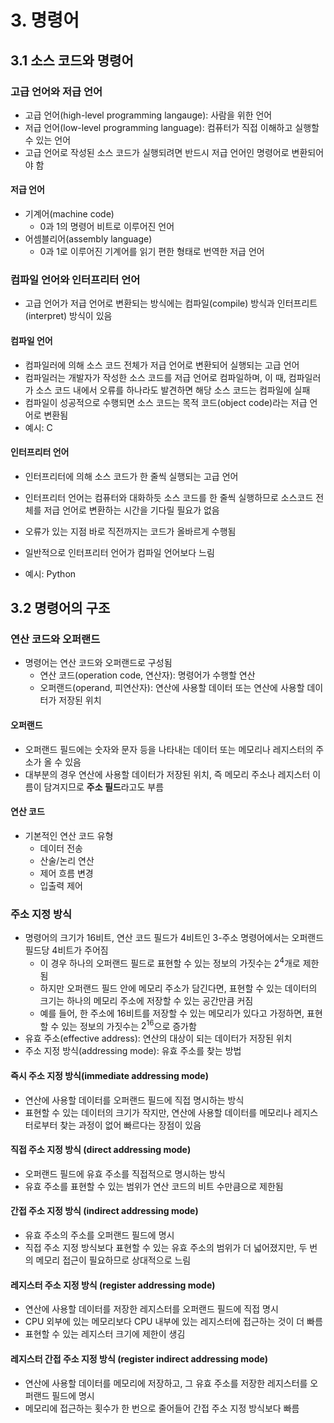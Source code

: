 # 3. 명령어

## 3.1 소스 코드와 명령어

### 고급 언어와 저급 언어

- 고급 언어(high-level programming langauge): 사람을 위한 언어
- 저급 언어(low-level programming language): 컴퓨터가 직접 이해하고 실행할 수 있는 언어
- 고급 언어로 작성된 소스 코드가 실행되려면 반드시 저급 언어인 명령어로 변환되어야 함

#### 저급 언어

- 기계어(machine code)
    - 0과 1의 명령어 비트로 이루어진 언어
- 어셈블리어(assembly language)
    - 0과 1로 이루어진 기계어를 읽기 편한 형태로 번역한 저급 언어

### 컴파일 언어와 인터프리터 언어

- 고급 언어가 저급 언어로 변환되는 방식에는 컴파일(compile) 방식과 인터프리트(interpret) 방식이 있음

#### 컴파일 언어

- 컴파일러에 의해 소스 코드 전체가 저급 언어로 변환되어 실행되는 고급 언어
- 컴파일러는 개발자가 작성한 소스 코드를 저급 언어로 컴파일하며, 이 때, 컴파일러가 소스 코드 내에서 오류를 하나라도 발견하면 해당 소스 코드는 컴파일에 실패
- 컴파일이 성공적으로 수행되면 소스 코드는 목적 코드(object code)라는 저급 언어로 변환됨
- 예시: C

#### 인터프리터 언어

- 인터프리터에 의해 소스 코드가 한 줄씩 실행되는 고급 언어
- 인터프리터 언어는 컴퓨터와 대화하듯 소스 코드를 한 줄씩 실행하므로 소스코드 전체를 저급 언어로 변환하는 시간을 기다릴 필요가 없음
- 오류가 있는 지점 바로 직전까지는 코드가 올바르게 수행됨
- 일반적으로 인터프리터 언어가 컴파일 언어보다 느림

- 예시: Python

## 3.2 명령어의 구조

### 연산 코드와 오퍼랜드

- 명령어는 연산 코드와 오퍼랜드로 구성됨
    - 연산 코드(operation code, 연산자): 명령어가 수행할 연산
    - 오퍼랜드(operand, 피연산자): 연산에 사용할 데이터 또는 연산에 사용할 데이터가 저장된 위치

#### 오퍼랜드

- 오퍼랜드 필드에는 숫자와 문자 등을 나타내는 데이터 또는 메모리나 레지스터의 주소가 올 수 있음
- 대부분의 경우 연산에 사용할 데이터가 저장된 위치, 즉 메모리 주소나 레지스터 이름이 담겨지므로 **주소 필드**라고도 부름

#### 연산 코드

- 기본적인 연산 코드 유형
    - 데이터 전송
    - 산술/논리 연산
    - 제어 흐름 변경
    - 입출력 제어

### 주소 지정 방식

- 명령어의 크기가 16비트, 연산 코드 필드가 4비트인 3-주소 명령어에서는 오퍼랜드 필드당 4비트가 주어짐
    - 이 경우 하나의 오퍼랜드 필드로 표현할 수 있는 정보의 가짓수는 $2^4$개로 제한됨
    - 하지만 오퍼랜드 필드 안에 메모리 주소가 담긴다면, 표현할 수 있는 데이터의 크기는 하나의 메모리 주소에 저장할 수 있는 공간만큼 커짐
    - 예를 들어, 한 주소에 16비트를 저장할 수 있는 메모리가 있다고 가정하면, 표현할 수 있는 정보의 가짓수는 $2^16$으로 증가함
- 유효 주소(effective address): 연산의 대상이 되는 데이터가 저장된 위치
- 주소 지정 방식(addressing mode): 유효 주소를 찾는 방법

#### 즉시 주소 지정 방식(immediate addressing mode)

- 연산에 사용할 데이터를 오퍼랜드 필드에 직접 명시하는 방식
- 표현할 수 있는 데이터의 크기가 작지만, 연산에 사용할 데이터를 메모리나 레지스터로부터 찾는 과정이 없어 빠르다는 장점이 있음

#### 직접 주소 지정 방식 (direct addressing mode)

- 오퍼랜드 필드에 유효 주소를 직접적으로 명시하는 방식
- 유효 주소를 표현할 수 있는 범위가 연산 코드의 비트 수만큼으로 제한됨

#### 간접 주소 지정 방식 (indirect addressing mode)

- 유효 주소의 주소를 오퍼랜드 필드에 명시
- 직접 주소 지정 방식보다 표현할 수 있는 유효 주소의 범위가 더 넓어졌지만, 두 번의 메모리 접근이 필요하므로 상대적으로 느림

#### 레지스터 주소 지정 방식 (register addressing mode)

- 연산에 사용할 데이터를 저장한 레지스터를 오퍼랜드 필드에 직접 명시
- CPU 외부에 있는 메모리보다 CPU 내부에 있는 레지스터에 접근하는 것이 더 빠름
- 표현할 수 있는 레지스터 크기에 제한이 생김

#### 레지스터 간접 주소 지정 방식 (register indirect addressing mode)

- 연산에 사용할 데이터를 메모리에 저장하고, 그 유효 주소를 저장한 레지스터를 오퍼랜드 필드에 명시
- 메모리에 접근하는 횟수가 한 번으로 줄어들어 간접 주소 지정 방식보다 빠름